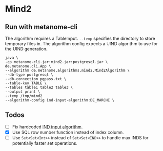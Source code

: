 # Mind2

## Run with metanome-cli

The algorithm requires a TableInput. `--temp` specifies the directory to store temporary files in. The algorithm config expects a UIND algorithm to use for the UIND generation.

```
java \
-cp metanome-cli.jar:mind2.jar:postgresql.jar \
de.metanome.cli.App \
--algorithm de.metanome.algorithms.mind2.Mind2Algorithm \
--db-type postgresql \
--db-connection pgpass.txt \
--table-key TABLE \
--tables table1 table2 table3 \
--output print \
--temp /tmp/mind2
--algorithm-config ind-input-algorithm:DE_MARCHI \
```

## Todos

- [ ] Fix hardcoded [IND input algorithm](https://github.com/HPI-Information-Systems/AdvancedDataProfilingSeminar/blob/e50b43137dbb382be60c4f7b64beb67dd8c67358/adp-algorithms/mind2/src/main/java/de/metanome/algorithms/mind2/Mind2Algorithm.java#L94).
- [x] Use SQL row number function instead of index column.
- [ ] Use `Set<Set<Int>>` instead of `Set<Set<IND>>` to handle max INDS for potentially faster set operations.
